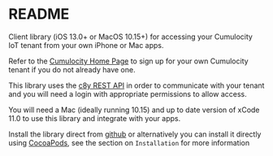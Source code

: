 # README #

Client library (iOS 13.0+ or MacOS 10.15+) for accessing your Cumulocity IoT tenant from your own iPhone or Mac apps.

Refer to the [Cumulocity Home Page](https://www.softwareag.cloud/site/product/cumulocity-iot.html) to sign up for your own Cumulocity tenant if you do not already have one.

This library uses the [c8y REST API](https://cumulocity.com/guides/reference/rest-implementation/) in order to communicate with your tenant and you will need a login with appropriate permissions to allow access.

You will need a Mac (ideally running 10.15) and up to date version of xCode 11.0 to use this library and integrate with your apps.

Install the library direct from [github]() or alternatively you can install it directly using [CocoaPods](https://cocoapods.org),
see the section on `Installation` for more information
